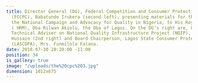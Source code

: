 ```yaml
---
title: Director General (DG), Federal Competition and Consumer Protection Commission
  (FCCPC), Babatunde Irukera (second left), presenting materials for the launch of
  the National Campaign and Advocacy for Quality in Nigeria, to His Royal Majesty
  ( HRM), Oba Rilwan Akiolu, the Oba of Lagos. On the DG’s right are, UNIDO’s Chief
  Technical Adviser on National Quality Infrastructure Project (NQIP), Mr. Shaukat
  Hussain (2nd right) and Board Chairperson, Lagos State Consumer Protection Agency
  (LASCOPA), Mrs. Funmilola Falana.
date: 2018-07-30 20:20:00 -11:00
position: 34
is_gallery: true
image: "/uploads/the%20cpc%203.jpg"
dimension: 1012x675
---
```



